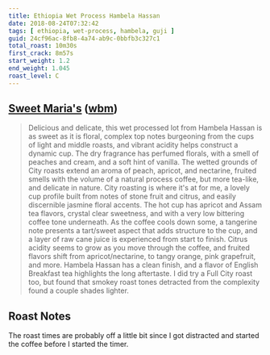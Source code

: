 ```yaml
---
title: Ethiopia Wet Process Hambela Hassan
date: 2018-08-24T07:32:42
tags: [ ethiopia, wet-process, hambela, guji ]
guid: 24cf96ac-8fb8-4a74-ab9c-0bbfb3c327c1
total_roast: 10m30s
first_crack: 8m57s
start_weight: 1.2
end_weight: 1.045
roast_level: C
---
```


## [Sweet Maria's][sm] ([wbm][wbm])

[sm]: https://www.sweetmarias.com/ethiopia-wet-process-hambela-hassan.html

[wbm]: https://web.archive.org/web/20180810133526/https://www.sweetmarias.com/ethiopia-wet-process-hambela-hassan.html

> Delicious and delicate, this wet processed lot from Hambela Hassan is as sweet
> as it is floral, complex top notes burgeoning from the cups of light and
> middle roasts, and vibrant acidity helps construct a dynamic cup. The dry
> fragrance has perfumed florals, with a smell of peaches and cream, and a soft
> hint of vanilla. The wetted grounds of City roasts extend an aroma of peach,
> apricot, and nectarine, fruited smells with the volume of a natural process
> coffee, but more tea-like, and delicate in nature. City roasting is where it's
> at for me, a lovely cup profile built from notes of stone fruit and citrus,
> and easily discernible jasmine floral accents. The hot cup has apricot and
> Assam tea flavors, crystal clear sweetness, and with a very low bittering
> coffee tone underneath. As the coffee cools down some, a tangerine note
> presents a tart/sweet aspect that adds structure to the cup, and a layer of
> raw cane juice is experienced from start to finish. Citrus acidity seems to
> grow as you move through the coffee, and fruited flavors shift from
> apricot/nectarine, to tangy orange, pink grapefruit, and more. Hambela Hassan
> has a clean finish, and a flavor of English Breakfast tea highlights the long
> aftertaste. I did try a Full City roast too, but found that smokey roast tones
> detracted from the complexity found a couple shades lighter.

## Roast Notes

The roast times are probably off a little bit since I got distracted and started
the coffee before I started the timer.
